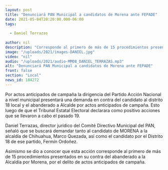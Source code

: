 ```yaml
---
layout: post
title: "Denunciará PAN Municipal a candidatos de Morena ante FEPADE"
date: 2021-05-04T20:20:00.000-06:00
tags:
  
  - Daniel Terrazas
  
author: nil
description: "Corresponde al primero de más de 15 procedimientos presentados en su contra del abanderado a la Alcaldía por Morena."
image: "/uploads/2021/images-DANIEL.jpg"
video: "nil"
audio: "/uploads/2021/audio-MM08_DANIEL_TERRAZAS.mp3"
alt: "Denunciará PAN Municipal a candidatos de Morena ante FEPADE"
front: false
section: "Local"
news_id: 184272
---
```


Por actos anticipados de campaña la dirigencia del Partido Acción Nacional a nivel municipal presentará una demanda en contra del candidato al distrito 18 local y el abanderado a Alcalde por actos anticipados de campaña. Esto luego de que el Tribunal Estatal Electoral declarara como positivo acciones que se llevaron a cabo el pasado 19.

Daniel Terrazas, director jurídico del Comité Directivo Municipal del PAN, señaló que se buscará demandar tanto al candidato de MORENA a la alcaldía de Chihuahua, Marco Quezada, así como el candidato por el Distrito 18 de ese partido, Fermín Ordoñez.

Asimismo se dio a conocer que esta acción corresponde al primero de más de 15 procedimientos presentados en su contra del abanderado a la Alcaldía por Morena, por el delito de actos anticipados de campaña.
